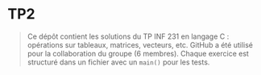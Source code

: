 # TP2
> Ce dépôt contient les solutions du TP INF 231 en langage C : opérations sur tableaux, matrices, vecteurs, etc. GitHub a été utilisé pour la collaboration du groupe (6 membres). Chaque exercice est structuré dans un fichier avec un `main()` pour les tests.

